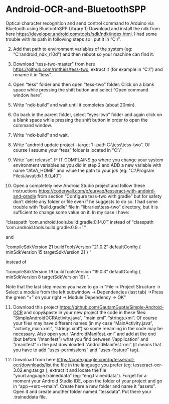 # Android-OCR-and-BluetoothSPP
Optical character recognition and send control command to Arduino via Bluetooth using BluetoothSPP Library 1) Download and install the ndk from here https://developer.android.com/tools/sdk/ndk/index.html. I had some trouble with its path in following steps so i put it in “C:\”.

2) Add that path to environment variables of the system (eg: “C:\android_ndk_r10d”) and then reboot so your machine can find it.

3) Download “tess-two-master” from here https://github.com/rmtheis/tess-two, extract it (for example in “C:\”) and rename it in “tess”.

4) Open “tess” folder and then open “tess-two” folder. Click on a blank space while pressing the shift button and select “Open command window here”.

5) Write “ndk-build” and wait until it completes (about 20min).

6) Go back in the parent folder, select “eyes-two” folder and again click on a blank space while pressing the shift button in order to open the command window.

7) Write “ndk-build” and wait.

8) Write “android update project –target 1 –path C:\tess\tess-two”. Of course I assume your “tess” folder is located in “C:\”

9) Write “ant release”. IF IT COMPLAINS go where you change your system environment variables as you did in step 2 and ADD a new variable with name “JAVA_HOME” and value the path to your jdk (eg: “C:\Program Files\Java\jdk1.8.0_40″)

10) Open a completely new Android Studio project and follow these instructions https://coderwall.com/p/eurvaq/tesseract-with-andoird-and-gradle from section “Configure tess-two with gradle” but for safety don’t delete any folder or file even if he suggests to do so. I had some trouble with “build.gradle” file in “libraries\tess-two” directory, but it is sufficient to change some value on it. In my case I have:

“classpath ‘com.android.tools.build:gradle:0.14.0′” instead of “classpath ‘com.android.tools.build:gradle:0.9.+’ ”

and

”compileSdkVersion 21 buildToolsVersion “21.0.2” defaultConfig { minSdkVersion 15 targetSdkVersion 21 } ”

instead of

”compileSdkVersion 19 buildToolsVersion “19.0.3”
defaultConfig { minSdkVersion 8 targetSdkVersion 19} ”.

Note that the last step means you have to go in “File -> Project Structure -> Select a module from the left subwindow -> Dependencies (last tab) ->Press the green “+” on your right -> Module Dependency -> OK”

11) Download this project https://github.com/GautamGupta/Simple-Android-OCR and copy&paste in your new project the code in these files: “SimpleAndroidOCRActivity.java”, “main.xml”, “strings.xml”. Of course your files may have different names (in my case “MainActivity.java”, “activity_main.xml”, “strings.xml”) so some renaming in the code may be necessary. Also open your “AndroidManifest.xml” and add at the end (but before “/manifest”) what you find between “/application” and “/manifest” in the just downloaded “AndroidManifest.xml” (it means that you have to add “uses-permissions” and “uses-feature” tag).

12) Download from here https://code.google.com/p/tesseract-ocr/downloads/list the file in the language you prefer (eg: tesseract-ocr-3.02.eng.tar.gz ), extract it and locate the file “yourLanguage.traineddata” (eg: “eng.traineddata”). Forget for a moment your Android Studio IDE, open the folder of your project and go in “app–>src–>main”. Create here a new folder and name it “assets”. Open it and create another folder named “tessdata”. Put there your .traineddata file.
